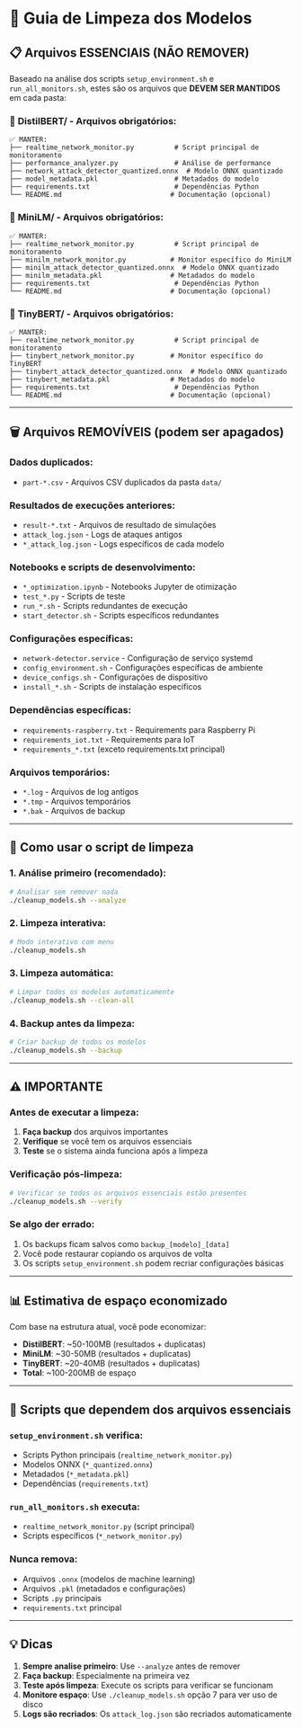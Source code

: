 # 🧹 Guia de Limpeza dos Modelos

## 📋 Arquivos ESSENCIAIS (NÃO REMOVER)

Baseado na análise dos scripts `setup_environment.sh` e `run_all_monitors.sh`, estes são os arquivos que **DEVEM SER MANTIDOS** em cada pasta:

### 📁 **DistilBERT/** - Arquivos obrigatórios:

```
✅ MANTER:
├── realtime_network_monitor.py          # Script principal de monitoramento
├── performance_analyzer.py              # Análise de performance
├── network_attack_detector_quantized.onnx  # Modelo ONNX quantizado
├── model_metadata.pkl                   # Metadados do modelo
├── requirements.txt                     # Dependências Python
└── README.md                           # Documentação (opcional)
```

### 📁 **MiniLM/** - Arquivos obrigatórios:

```
✅ MANTER:
├── realtime_network_monitor.py          # Script principal de monitoramento
├── minilm_network_monitor.py           # Monitor específico do MiniLM
├── minilm_attack_detector_quantized.onnx  # Modelo ONNX quantizado
├── minilm_metadata.pkl                 # Metadados do modelo
├── requirements.txt                     # Dependências Python
└── README.md                           # Documentação (opcional)
```

### 📁 **TinyBERT/** - Arquivos obrigatórios:

```
✅ MANTER:
├── realtime_network_monitor.py          # Script principal de monitoramento
├── tinybert_network_monitor.py         # Monitor específico do TinyBERT
├── tinybert_attack_detector_quantized.onnx  # Modelo ONNX quantizado
├── tinybert_metadata.pkl               # Metadados do modelo
├── requirements.txt                     # Dependências Python
└── README.md                           # Documentação (opcional)
```

---

## 🗑️ Arquivos REMOVÍVEIS (podem ser apagados)

### Dados duplicados:

- `part-*.csv` - Arquivos CSV duplicados da pasta `data/`

### Resultados de execuções anteriores:

- `result-*.txt` - Arquivos de resultado de simulações
- `attack_log.json` - Logs de ataques antigos
- `*_attack_log.json` - Logs específicos de cada modelo

### Notebooks e scripts de desenvolvimento:

- `*_optimization.ipynb` - Notebooks Jupyter de otimização
- `test_*.py` - Scripts de teste
- `run_*.sh` - Scripts redundantes de execução
- `start_detector.sh` - Scripts específicos redundantes

### Configurações específicas:

- `network-detector.service` - Configuração de serviço systemd
- `config_environment.sh` - Configurações específicas de ambiente
- `device_configs.sh` - Configurações de dispositivo
- `install_*.sh` - Scripts de instalação específicos

### Dependências específicas:

- `requirements-raspberry.txt` - Requirements para Raspberry Pi
- `requirements_iot.txt` - Requirements para IoT
- `requirements_*.txt` (exceto requirements.txt principal)

### Arquivos temporários:

- `*.log` - Arquivos de log antigos
- `*.tmp` - Arquivos temporários
- `*.bak` - Arquivos de backup

---

## 🚀 Como usar o script de limpeza

### 1. Análise primeiro (recomendado):

```bash
# Analisar sem remover nada
./cleanup_models.sh --analyze
```

### 2. Limpeza interativa:

```bash
# Modo interativo com menu
./cleanup_models.sh
```

### 3. Limpeza automática:

```bash
# Limpar todos os modelos automaticamente
./cleanup_models.sh --clean-all
```

### 4. Backup antes da limpeza:

```bash
# Criar backup de todos os modelos
./cleanup_models.sh --backup
```

---

## ⚠️ IMPORTANTE

### Antes de executar a limpeza:

1. **Faça backup** dos arquivos importantes
2. **Verifique** se você tem os arquivos essenciais
3. **Teste** se o sistema ainda funciona após a limpeza

### Verificação pós-limpeza:

```bash
# Verificar se todos os arquivos essenciais estão presentes
./cleanup_models.sh --verify
```

### Se algo der errado:

1. Os backups ficam salvos como `backup_[modelo]_[data]`
2. Você pode restaurar copiando os arquivos de volta
3. Os scripts `setup_environment.sh` podem recriar configurações básicas

---

## 📊 Estimativa de espaço economizado

Com base na estrutura atual, você pode economizar:

- **DistilBERT**: ~50-100MB (resultados + duplicatas)
- **MiniLM**: ~30-50MB (resultados + duplicatas)
- **TinyBERT**: ~20-40MB (resultados + duplicatas)
- **Total**: ~100-200MB de espaço

---

## 🔧 Scripts que dependem dos arquivos essenciais

### `setup_environment.sh` verifica:

- Scripts Python principais (`realtime_network_monitor.py`)
- Modelos ONNX (`*_quantized.onnx`)
- Metadados (`*_metadata.pkl`)
- Dependências (`requirements.txt`)

### `run_all_monitors.sh` executa:

- `realtime_network_monitor.py` (script principal)
- Scripts específicos (`*_network_monitor.py`)

### Nunca remova:

- Arquivos `.onnx` (modelos de machine learning)
- Arquivos `.pkl` (metadados e configurações)
- Scripts `.py` principais
- `requirements.txt` principal

---

## 💡 Dicas

1. **Sempre analise primeiro**: Use `--analyze` antes de remover
2. **Faça backup**: Especialmente na primeira vez
3. **Teste após limpeza**: Execute os scripts para verificar se funcionam
4. **Monitore espaço**: Use `./cleanup_models.sh` opção 7 para ver uso de disco
5. **Logs são recriados**: Os `attack_log.json` são recriados automaticamente
